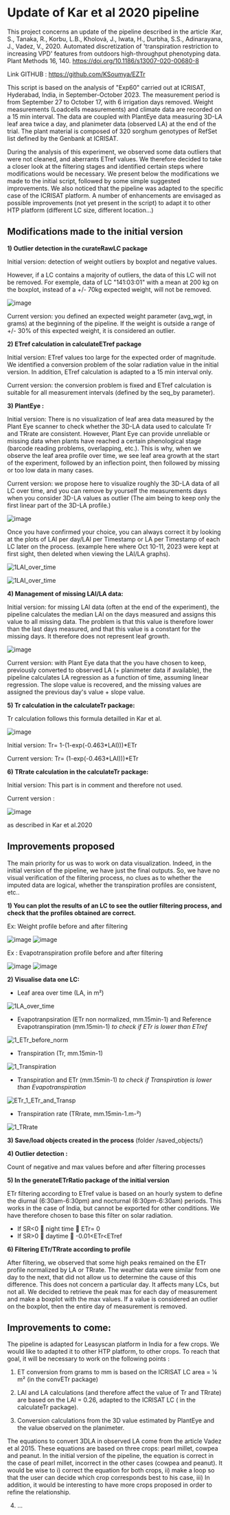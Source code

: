 # Update of Kar et al 2020 pipeline 

This project concerns an update of the pipeline described in the article :Kar, S., Tanaka, R., Korbu, L.B., Kholová, J., Iwata, H., Durbha, S.S., Adinarayana, J., Vadez, V., 2020. Automated discretization of 'transpiration restriction to increasing VPD' features from outdoors high-throughput phenotyping data. Plant Methods 16, 140. https://doi.org/10.1186/s13007-020-00680-8

Link GITHUB : https://github.com/KSoumya/EZTr

This script is based on the analysis of "Exp60" carried out at ICRISAT, Hyderabad, India, in September-October 2023. The measurement period is from September 27 to October 17, with 6 irrigation days removed. 
Weight measurements (Loadcells measurements) and climate data are recorded on a 15 min interval. The data are coupled with PlantEye data measuring 3D-LA leaf area twice a day, and planimeter data (observed LA) at the end of the trial. 
The plant material is composed of 320 sorghum genotypes of RefSet list defined by the Genbank at ICRISAT.

During the analysis of this experiment, we observed some data outliers that were not cleaned, and aberrants ETref values. We therefore decided to take a closer look at the filtering stages and identified certain steps where modifications would be necessary. We present below the modifications we made to the initial script, followed by some simple suggested improvements. We also noticed that the pipeline was adapted to the specific case of the ICRISAT platform. A number of enhancements are envisaged as possible improvements (not yet present in the script) to adapt it to other HTP platform (different LC size, different location...)


## Modifications made to the initial version

**1) Outlier detection in the curateRawLC package**

Initial version: detection of weight outliers by boxplot and negative values. 

However, if a LC contains a majority of outliers, the data of this LC will not be removed. For exemple, data of LC "141:03:01" with a mean at 200 kg on the boxplot, instead of a +/- 70kg expected weight, will not be removed.

![image](https://github.com/lcmgregoire/UPDATE_KAR_PIPELINE_LEASYSCAN_EZTr/assets/96241863/66e27a6f-6767-4f4d-98b3-24f84aea5577)



Current version: you defined an expected weight parameter (avg_wgt, in grams) at the beginning of the pipeline. If the weight is outside a range of +/- 30% of this expected weight, it is considered an outlier.


**2) ETref calculation in calculateETref package**
   
Initial version: ETref values too large for the expected order of magnitude. We identified a conversion problem of the solar radiation value in the initial version. In addition, ETref calculation is adapted to a 15 min interval only.

Current version: the conversion problem is fixed and ETref calculation is suitable for all measurement intervals (defined by the seq_by parameter).


**3) PlantEye :**
   
Initial version: There is no visualization of leaf area data measured by the Plant Eye scanner to check whether the 3D-LA data used to calculate Tr and TRrate are consistent. However, Plant Eye can provide unreliable or missing data when plants have reached a certain phenological stage (barcode reading problems, overlapping, etc.). This is why, when we observe the leaf area profile over time, we see leaf area growth at the start of the experiment, followed by an inflection point, then followed by missing or too low data in many cases.

Current version: we propose here to visualize roughly the 3D-LA data of all LC over time, and you can remove by yourself the measurements days when you consider 3D-LA values as outlier (The aim being to keep only the first linear part of the 3D-LA profile.)

![image](https://github.com/lcmgregoire/UPDATE_KAR_PIPELINE_LEASYSCAN_EZTr/assets/96241863/c98b24f8-6ec1-4c7b-a694-d0b9054deac3)

Once you have confirmed your choice, you can always correct it by looking at the plots of LAI per day/LAI per Timestamp or LA per Timestamp of each LC later on the process. (example here where Oct 10-11, 2023 were kept at first sight, then deleted when viewing the LAI/LA graphs).

![1LAI_over_time](https://github.com/lcmgregoire/UPDATE_KAR_PIPELINE_LEASYSCAN_EZTr/assets/96241863/7aab842f-edd6-49f0-bb20-b3d94516cd57)

![1LAI_over_time](https://github.com/lcmgregoire/UPDATE_KAR_PIPELINE_LEASYSCAN_EZTr/assets/96241863/12fce14e-4a14-4487-96c5-27b209af492f)


**4) Management of missing LAI/LA data:**

Initial version: for missing LAI data (often at the end of the experiment), the pipeline calculates the median LAI on the days measured and assigns this value to all missing data. The problem is that this value is therefore lower than the last days measured, and that this value is a constant for the missing days. It therefore does not represent leaf growth.

![image](https://github.com/lcmgregoire/UPDATE_KAR_PIPELINE_LEASYSCAN_EZTr/assets/96241863/aad9c10c-d4f3-4714-9d10-55f18d8e8632)

Current version: with Plant Eye data that the you have chosen to keep, previously converted to observed LA (+ planimeter data if available), the pipeline calculates LA regression as a function of time, assuming linear regression. The slope value is recovered, and the missing values are assigned the previous day's value + slope value. 

**5) Tr calculation in the calculateTr package:**

Tr calculation follows this formula detailled in Kar et al.

![image](https://github.com/lcmgregoire/UPDATE_KAR_PIPELINE_LEASYSCAN_EZTr/assets/96241863/7e35be2f-27d7-4dbb-9263-985442b32e15)

Initial version: Tr= 1-(1-exp(-0.463*LAI)))*ETr

Current version: Tr= (1-exp(-0.463*LAI)))*ETr

**6) TRrate calculation in the calculateTr package:**

Initial version: This part is in comment and therefore not used.

Current version : 

![image](https://github.com/lcmgregoire/UPDATE_KAR_PIPELINE_LEASYSCAN_EZTr/assets/96241863/f74c56cb-7525-42c6-a15e-b1d4b419a91f)

as described in Kar et al.2020

## Improvements proposed

The main priority for us was to work on data visualization. Indeed, in the initial version of the pipeline, we have just the final outputs. So, we have no visual verification of the filtering process, no clues as to whether the imputed data are logical, whether the transpiration profiles are consistent, etc.. 

**1) You can plot the results of an LC to see the outlier filtering process, and check that the profiles obtained are correct.**

Ex: Weight profile before and after filtering

![image](https://github.com/lcmgregoire/UPDATE_KAR_PIPELINE_LEASYSCAN_EZTr/assets/96241863/0c5c45d2-9acc-45f1-8f27-a8fef92c1a9c)
![image](https://github.com/lcmgregoire/UPDATE_KAR_PIPELINE_LEASYSCAN_EZTr/assets/96241863/37fe5ffe-144d-4cdf-ad9e-8ab4683d6527)

Ex : Evapotranspiration profile before and after filtering 

![image](https://github.com/lcmgregoire/UPDATE_KAR_PIPELINE_LEASYSCAN_EZTr/assets/96241863/b6a3443a-60ba-4ae9-b901-f99584fa6b93)
![image](https://github.com/lcmgregoire/UPDATE_KAR_PIPELINE_LEASYSCAN_EZTr/assets/96241863/fdc64e8d-420c-4863-a2cc-965927eff225)

**2) Visualise data one LC:**
- Leaf area over time (LA, in m²)
  
![1LA_over_time](https://github.com/lcmgregoire/UPDATE_KAR_PIPELINE_LEASYSCAN_EZTr/assets/96241863/0f39c90c-e052-4bf9-9fdd-b75304af5147)

- Evapotranpsiration (ETr non normalized, mm.15min-1) and Reference Evapotranspiration (mm.15min-1) *to check if ETr is lower than ETref*
  
![1_ETr_before_norm](https://github.com/lcmgregoire/UPDATE_KAR_PIPELINE_LEASYSCAN_EZTr/assets/96241863/dc86106e-2281-4202-88d5-ca297d7dda81)

- Transpiration (Tr, mm.15min-1)
  
![1_Transpiration](https://github.com/lcmgregoire/UPDATE_KAR_PIPELINE_LEASYSCAN_EZTr/assets/96241863/78c329d6-35f5-42f6-b720-119d0ad29ce2)

- Transpiration and ETr (mm.15min-1) *to check if Transpiration is lower than Evapotranspiration*

![ETr_1_ETr_and_Transp](https://github.com/lcmgregoire/UPDATE_KAR_PIPELINE_LEASYSCAN_EZTr/assets/96241863/fd2deeed-e583-4506-83ac-002a4976b00d)

- Transpiration rate (TRrate, mm.15min-1.m-²)

![1_TRrate](https://github.com/lcmgregoire/UPDATE_KAR_PIPELINE_LEASYSCAN_EZTr/assets/96241863/a8ede257-13ec-448c-9145-c03d2816e50e)

**3) Save/load objects created in the process** (folder /saved_objects/)

**4) Outlier detection :**

Count of negative and max values before and after filtering processes

**5) In the generateETrRatio package of the initial version**

ETr filtering according to ETref value is based on an hourly system to define the diurnal (6:30am-6:30pm) and nocturnal (6:30pm-6:30am) periods. This works in the case of India, but cannot be exported for other conditions. We have therefore chosen to base this filter on solar radiation.

- If SR<0  night time  ETr= 0
- If SR>0  daytime  -0.01<ETr<ETref 

**6) Filtering ETr/TRrate according to profile**

After filtering, we observed that some high peaks remained on the ETr profile normalized by LA or TRrate. The weather data were similar from one day to the next, that did not allow us to determine the cause of this difference. This does not concern a particular day. It affects many LCs, but not all. We decided to retrieve the peak max for each day of measurement and make a boxplot with the max values. If a value is considered an outlier on the boxplot, then the entire day of measurement is removed. 

## Improvements to come: 

The pipeline is adapted for Leasyscan platform in India for a few crops. We would like to adapted it to other HTP platform, to other crops. To reach that goal, it will be necessary to work on the following points : 

1) ET conversion from grams to mm is based on the ICRISAT LC area =  ¼ m² (in the convETr package)
  
2) LAI and LA calculations (and therefore affect the value of Tr and TRrate) are based on the LAI = 0.26, adapted to the ICRISAT LC ( in the calculateTr package).
  
3) Conversion calculations from the 3D value estimated by PlantEye and the value observed on the planimeter.
   
The equations to convert 3DLA in observed LA come from the article Vadez et al 2015. These equations are based on three crops: pearl millet, cowpea and peanut. In the initial version of the pipeline, the equation is correct in the case of pearl millet, incorrect in the other cases (cowpea and peanut). It would be wise to i) correct the equation for both crops, ii) make a loop so that the user can decide which crop corresponds best to his case, iii) In addition, it would be interesting to have more crops proposed in order to refine the relationship.

4) ... 





